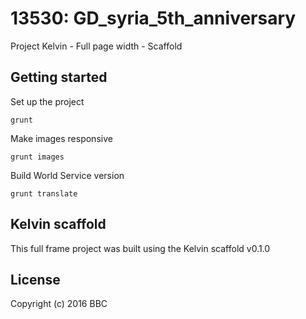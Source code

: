 # 13530: GD_syria_5th_anniversary

Project Kelvin - Full page width - Scaffold

## Getting started

Set up the project

```
grunt
```

Make images responsive

```
grunt images
```

Build World Service version

```
grunt translate
```

## Kelvin scaffold

This full frame project was built using the Kelvin scaffold v0.1.0

## License
Copyright (c) 2016 BBC
